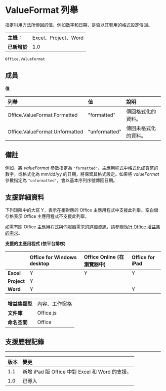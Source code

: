 
# ValueFormat 列舉
指定叫用方法所傳回的值，例如數字和日期，是否以其套用的格式設定傳回。

|||
|:-----|:-----|
|**主機︰**|Excel、Project、Word|
|**已新增於**|1.0|

```
Office.ValueFormat
```


## 成員


**值**


|**列舉**|**值**|**說明**|
|:-----|:-----|:-----|
|Office.ValueFormat.Formatted|"formatted"|傳回格式化的資料。|
|Office.ValueFormat.Unformatted|"unformatted"|傳回未格式化的資料。|

## 備註

例如，將 _valueFormat_ 參數指定為 `"formatted"`，主應用程式中格式化成貨幣的數字，或格式化為 mm/dd/yy 的日期，將保留其格式設定。如果將 _valueFormat_ 參數指定為 `"unformatted"`，會以基本序列序號傳回日期。


## 支援詳細資料


下列矩陣中的大寫 Y，表示在相對應的 Office 主應用程式中支援此列舉。空白儲存格表示 Office 主應用程式不支援此列舉。

如需有關 Office 主應用程式與伺服器需求的詳細資訊，請參閱[執行 Office 增益集的需求](../../docs/overview/requirements-for-running-office-add-ins.md)。


**支援的主應用程式 (依平台排序)**


||**Office for Windows desktop**|**Office Online (在瀏覽器中)**|**Office for iPad**|
|:-----|:-----|:-----|:-----|
|**Excel**|Y|Y|Y|
|**Project**|Y|||
|**Word**|Y||Y|

|||
|:-----|:-----|
|**增益集類型**|內容、工作窗格|
|**文件庫**|Office.js|
|**命名空間**|Office|

## 支援歷程記錄



****


|**版本**|**變更**|
|:-----|:-----|
|1.1|新增 iPad 版 Office 中對 Excel 和 Word 的支援。|
|1.0|已導入|
